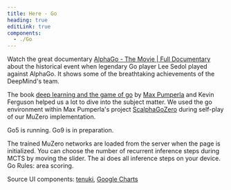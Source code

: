```yaml
---
title: Here - Go
heading: true
editLink: true
components:
  - ./Go
---
```


Watch the great documentary [AlphaGo - The Movie | Full Documentary](https://www.youtube.com/watch?v=WXuK6gekU1Y)
about the historical event when legendary Go player Lee Sedol played against AlphaGo. It shows some of the
breathtaking achievements of the DeepMind's team.

The book
[deep learning and the game of go](https://www.manning.com/books/deep-learning-and-the-game-of-go) by [Max Pumperla](https://maxpumperla.com/) and Kevin Ferguson
helped us a lot to dive into the subject matter. We used the go environment within Max Pumperla's project [ScalphaGoZero](https://maxpumperla.com/ScalphaGoZero/) during self-play of our MuZero implementation.

<go title="Game Go" />

Go5 is running. Go9 is in preparation.

The trained MuZero networks are loaded from the server when the page is initialized. You can choose the number of recurrent inference steps during MCTS by moving the slider.
The ai does all inference steps on your device. Go Rules: area scoring.

Source UI components: [tenuki](https://github.com/aprescott/tenuki), [Google Charts](https://developers.google.com/chart)




